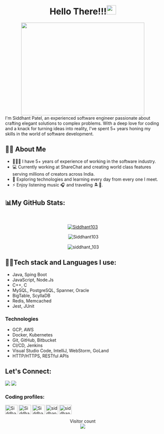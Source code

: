 <h1 align="center"> Hello There!!!<img src="https://raw.githubusercontent.com/MartinHeinz/MartinHeinz/master/wave.gif" width="30px"></h1> 

<div align="center"><img src="https://images.squarespace-cdn.com/content/v1/5769fc401b631bab1addb2ab/1541580611624-TE64QGKRJG8SWAIUS7NS/ke17ZwdGBToddI8pDm48kPoswlzjSVMM-SxOp7CV59BZw-zPPgdn4jUwVcJE1ZvWQUxwkmyExglNqGp0IvTJZamWLI2zvYWH8K3-s_4yszcp2ryTI0HqTOaaUohrI8PI6FXy8c9PWtBlqAVlUS5izpdcIXDZqDYvprRqZ29Pw0o/coding-freak.gif" width="400" height="300"/></div>
I'm Siddhant Patel, an experienced software engineer passionate about crafting elegant solutions to complex problems. With a deep love for coding and a knack for turning ideas into reality, I've spent 5+ years honing my skills in the world of software development.
<br/>

## 🙋🏻 About Me
- 👨🏼‍💻 I have 5+ years of experience of working in the software industry.
- 💻 Currently working at ShareChat and creating world class features serving millions of creators across India.
- 🔎 Exploring technologies and learning every day from every one I meet.
- ⚡  Enjoy listening music 🎧 and traveling 🏝️🗻.

## 📊My GitHub Stats:
<br/>
<p align="center"><a href="https://github.com/Siddhant103/github-readme-stats"> <img align="center" src="https://github-readme-streak-stats.herokuapp.com/?user=Siddhant103&" alt="Siddhant103" /></a></p>
<p align="center">&nbsp;<img align="center" src="https://github-readme-stats.vercel.app/api?username=Siddhant103&show_icons=true&locale=en" alt="Siddhant103"/></p>
<p align="center">&nbsp;<img align="center" src="https://leetcard.jacoblin.cool/siddhant_103?theme=light,unicorn" alt="siddhant_103"/></p>

## 👨‍💻Tech stack and Languages I use:
- Java, Sping Boot
- JavaScript, Node.Js
- C++, C
- MySQL, PostgreSQL, Spanner, Oracle
- BigTable, ScyllaDB
- Redis, Memcached
- Jest, JUnit

### Technologies
- GCP, AWS
- Docker, Kubernetes
- Git, GitHub, Bitbucket
- CI/CD, Jenkins
- Visual Studio Code, IntelliJ, WebStorm, GoLand
- HTTP/HTTPS, RESTful APIs


## Let's Connect:
<p align="left">
<a href = "https://www.linkedin.com/in/siddhant-patel-1003/"><img src="https://img.icons8.com/fluent/48/000000/linkedin.png"/></a>
<a href = "https://www.instagram.com/siddhant_103/"><img src="https://img.icons8.com/fluent/48/000000/instagram-new.png"/></a>

### Coding profiles:
<p align="left">
<a href="https://leetcode.com/siddhant_103/" target="blank"><img align="center" src="https://raw.githubusercontent.com/rahuldkjain/github-profile-readme-generator/master/src/images/icons/Social/leet-code.svg" alt="Siddhant103" height="30" width="40" /></a>
<a href="https://auth.geeksforgeeks.org/user/siddhant%20patel" target="blank"><img align="center" src="https://raw.githubusercontent.com/rahuldkjain/github-profile-readme-generator/master/src/images/icons/Social/geeks-for-geeks.svg" alt="Siddhant103" height="30" width="40" /></a>
<a href="https://www.hackerrank.com/Siddhant_103" target="blank"><img align="center" src="https://raw.githubusercontent.com/rahuldkjain/github-profile-readme-generator/master/src/images/icons/Social/hackerrank.svg" alt="Siddhant_103" height="30" width="40" /></a>
<a href="https://www.hackerearth.com/@siddhantpatel103" target="blank"><img align="center" src="https://raw.githubusercontent.com/rahuldkjain/github-profile-readme-generator/master/src/images/icons/Social/hackerearth.svg" alt="siddhantpatel103" height="30" width="40" /></a>
<a href="https://www.codingninjas.com/studio/profile/9949b670-b553-4966-ba81-5441390ebfee" target="blank"><img align="center" src="https://raw.githubusercontent.com/rahuldkjain/github-profile-readme-generator/master/src/images/icons/Social/codeforces.svg" alt="siddhantpatel103" height="30" width="40" /></a>
<p align="center"> 
  Visitor count<br>
  <img src="https://profile-counter.glitch.me/Siddhant103/count.svg" />
</p>

